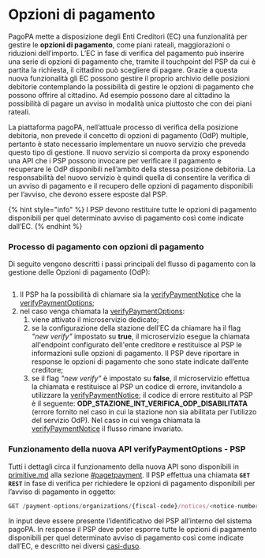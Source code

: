 # Opzioni di pagamento

PagoPA mette a disposizione degli Enti Creditori (EC) una funzionalità per gestire le **opzioni di pagamento**, come piani rateali, maggiorazioni o riduzioni dell’importo. L’EC in fase di verifica del pagamento può inserire una serie di opzioni di pagamento che, tramite il touchpoint del PSP da cui è partita la richiesta, il cittadino può scegliere di pagare. Grazie a questa nuova funzionalità gli EC possono gestire il proprio archivio delle posizioni debitorie contemplando la possibilità di gestire le opzioni di pagamento che possono offrire al cittadino. Ad esempio possono dare al cittadino la possibilità di pagare un avviso in modalità unica piuttosto che con dei piani rateali.&#x20;

La piattaforma pagoPA, nell’attuale processo di verifica della posizione debitoria, non prevede il concetto di opzioni di pagamento (OdP) multiple, pertanto è stato necessario implementare un nuovo servizio che preveda questo tipo di gestione. Il nuovo servizio si comporta da proxy esponendo una API che i PSP possono invocare per verificare il pagamento e recuperare le OdP disponibili nell’ambito della stessa posizione debitoria. La responsabilità del nuovo servizio è quindi quella di consentire la verifica di un avviso di pagamento e il recupero delle opzioni di pagamento disponibili per l’avviso, che devono essere esposte dal PSP.&#x20;

{% hint style="info" %}
I PSP devono restituire tutte le opzioni di pagamento disponibili per quel determinato avviso di pagamento così come indicate dall’EC.
{% endhint %}

### Processo di pagamento con opzioni di pagamento

Di seguito vengono descritti i passi principali del flusso di pagamento con la gestione delle Opzioni di pagamento (OdP):

<figure><img src="../../.gitbook/assets/fLDDJyCm3BtdL_W8XvsuxO0sLHL2Q5ib15TajUuKaILLaXRjt-EcxKZK0KNqPBlFpyyVsJYFrhSd1RerdTcPYfGoTs_v_a6uTwd16aT2Y8PHifGDQWzvbhWD7asnJKB5So44yCS6hEv7o1ewih8-5tW-aVQ7nakZtSrjG6BfPOUU9heGKnuqVOnfK2iyWdJWRKlX_m2T5s0tL80AFGPaYiwpDNkltuj9176xKopFO1LLwxKr.png" alt=""><figcaption></figcaption></figure>

1. Il PSP ha la possibilità di chiamare sia la [verifyPaymentNotice](../../appendici/primitive.md#activatepaymentnotice) che la [verifyPaymentOptions](../../appendici/primitive.md#pagetpayment);
2. nel caso venga chiamata la [verifyPaymentOptions](../../appendici/primitive.md#pagetpayment):
   1. viene attivato il microservizio dedicato;&#x20;
   2. se la configurazione della stazione dell’EC da chiamare ha il flag _"new verify"_ impostato su **true**, il microservizio esegue la chiamata all'endpoint configurato dell'ente creditore e restituisce al PSP le informazioni sulle opzioni di pagamento. Il PSP deve riportare in response le opzioni di pagamento che sono state indicate dall’ente creditore;&#x20;
   3. se il flag _"new verify"_ è impostato su **false**, il microservizio effettua la chiamata e restituisce al PSP un codice di errore, invitandolo a utilizzare la [verifyPaymentNotice](../../appendici/primitive.md#activatepaymentnotice); il codice di errore restituito al PSP è il seguente: **ODP\_STAZIONE\_INT\_VERIFICA\_ODP\_DISABILITATA** (errore fornito nel caso in cui la stazione non sia abilitata per l’utilizzo del servizio OdP). Nel caso in cui venga chiamata la [verifyPaymentNotice](../../appendici/primitive.md#activatepaymentnotice) il flusso rimane invariato.

### Funzionamento della nuova API verifyPaymentOptions - PSP

Tutti i dettagli circa il funzionamento della nuova API sono disponibili in [primitive.md](../../appendici/primitive.md "mention") alla sezione [#pagetpayment](../../appendici/primitive.md#pagetpayment "mention"). Il PSP effettua una chiamata **`GET REST`** in fase di verifica per richiedere le opzioni di pagamento disponibili per l’avviso di pagamento in oggetto:

```javascript
GET /payment-options/organizations/{fiscal-code}/notices/<notice-number>?idPsp={idPsp} 
```

In input deve essere presente l’identificativo del PSP all’interno del sistema pagoPA. In response il PSP deve poter esporre tutte le opzioni di pagamento disponibili per quel determinato avviso di pagamento così come indicate dall’EC, e descritto nei diversi [casi-duso](casi-duso/ "mention").
